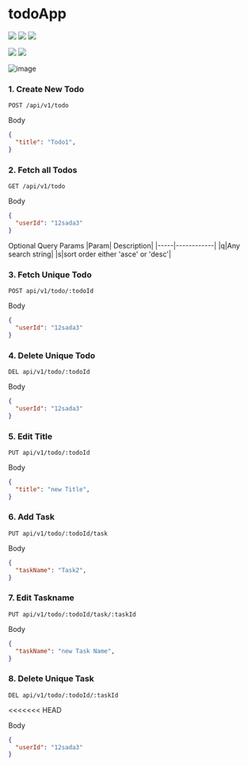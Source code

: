 # todoApp

<img  src="https://img.shields.io/badge/React-UI-blue"> <img  src="https://img.shields.io/badge/react--router-Routing-important"> <img  src="https://img.shields.io/badge/Tailwind%20CSS-Styling-blueviolet">

<img  src="https://img.shields.io/badge/Express-Back%20End-blue"> <img  src="https://img.shields.io/badge/MongoDB-Database-yellowgreen">

![image](https://user-images.githubusercontent.com/43786036/206683167-09b14660-41bf-49e2-a639-163280855862.png)

### 1. Create New Todo

```
POST /api/v1/todo
```

Body

```JSON
{
  "title": "Todo1",
}
```

### 2. Fetch all Todos

```
GET /api/v1/todo
```
Body

```JSON
{
  "userId": "12sada3"
}
```

Optional Query Params
|Param| Description|
|-----|------------|
|q|Any search string|
|s|sort order either 'asce' or 'desc'|

### 3. Fetch Unique Todo

```
POST api/v1/todo/:todoId
```

Body

```JSON
{
  "userId": "12sada3"
}
```

### 4. Delete Unique Todo

```
DEL api/v1/todo/:todoId
```

Body

```JSON
{
  "userId": "12sada3"
}
```

### 5. Edit Title

```
PUT api/v1/todo/:todoId
```

Body

```JSON
{
  "title": "new Title",
}
```

### 6. Add Task

```
PUT api/v1/todo/:todoId/task
```

Body

```JSON
{
  "taskName": "Task2",
}
```

### 7. Edit Taskname

```
PUT api/v1/todo/:todoId/task/:taskId
```

Body

```JSON
{
  "taskName": "new Task Name",
}
```

### 8. Delete Unique Task

```
DEL api/v1/todo/:todoId/:taskId
```
<<<<<<< HEAD

Body

```JSON
{
  "userId": "12sada3"
}
```

